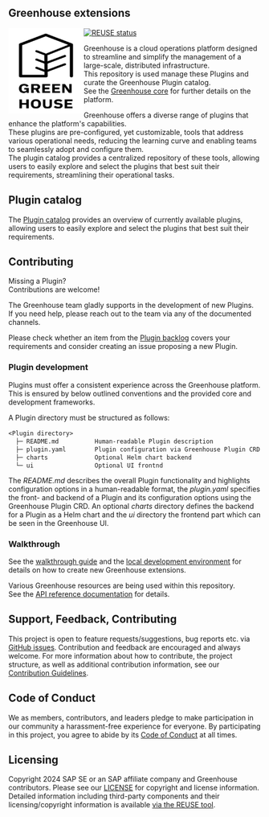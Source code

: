 Greenhouse extensions
---------------------
[![REUSE status](https://api.reuse.software/badge/github.com/cloudoperators/greenhouse-extensions)](https://api.reuse.software/badge/github.com/cloudoperators/greenhouse-extensions)
<a href="https://github.com/cloudoperators/greenhouse-extensions"><img align="left" width="150" height="170" src="https://raw.githubusercontent.com/cloudoperators/.github/main/assets/greenhouse.svg"></a>

Greenhouse is a cloud operations platform designed to streamline and simplify the management of a large-scale, distributed infrastructure.<br>
This repository is used manage these Plugins and curate the Greenhouse Plugin catalog.  
See the [Greenhouse core](https://github.com/cloudoperators/greenhouse) for further details on the platform.

Greenhouse offers a diverse range of plugins that enhance the platform's capabilities.  
These plugins are pre-configured, yet customizable, tools that address various operational needs, reducing the learning curve and enabling teams to seamlessly adopt and configure them.  
The plugin catalog provides a centralized repository of these tools, allowing users to easily explore and select the plugins that best suit their requirements, streamlining their operational tasks.

## Plugin catalog

The [Plugin catalog](./docs/catalog.md) provides an overview of currently available plugins, allowing users to easily explore and select the plugins that best suit their requirements.

## Contributing

Missing a Plugin?  
Contributions are welcome!

The Greenhouse team gladly supports in the development of new Plugins.   
If you need help, please reach out to the team via any of the documented channels.

Please check whether an item from the [Plugin backlog](https://github.com/cloudoperators/greenhouse-extensions/issues?q=is%3Aissue+is%3Aopen+label%3Aplugin) covers your requirements and
consider creating an issue proposing a new Plugin.

### Plugin development

Plugins must offer a consistent experience across the Greenhouse platform.  
This is ensured by below outlined conventions and the provided core and development frameworks.

A Plugin directory must be structured as follows:

```
<Plugin directory>
  ├─ README.md          Human-readable Plugin description
  ├─ plugin.yaml        Plugin configuration via Greenhouse Plugin CRD
  ├─ charts             Optional Helm chart backend 
  └─ ui                 Optional UI frontnd 
```

The *README.md* describes the overall Plugin functionality and highlights configuration options in a human-readable format,
the *plugin.yaml* specifies the front- and backend of a Plugin and its configuration options using the Greenhouse Plugin CRD.
An optional *charts* directory defines the backend for a Plugin as a Helm chart and the *ui* directory the frontend part which can be seen in the Greenhouse UI.

### Walkthrough

See the [walkthrough guide](./docs/extension.md) and the [local development environment](./dev-env/README.md) for details on how to create new Greenhouse extensions.

Various Greenhouse resources are being used within this repository.  
See the [API reference documentation](https://github.com/pages/cloudoperators/greenhouse/docs/apidocs/index.html) for details.

## Support, Feedback, Contributing

This project is open to feature requests/suggestions, bug reports etc. via [GitHub issues](https://github.com/cloudoperators/greenhouse-extensions/issues). Contribution and feedback are encouraged and always welcome. For more information about how to contribute, the project structure, as well as additional contribution information, see our [Contribution Guidelines](CONTRIBUTING.md).

## Code of Conduct

We as members, contributors, and leaders pledge to make participation in our community a harassment-free experience for everyone. By participating in this project, you agree to abide by its [Code of Conduct](https://github.com/cloudoperators/.github/blob/main/CODE_OF_CONDUCT.md) at all times.

## Licensing

Copyright 2024 SAP SE or an SAP affiliate company and Greenhouse contributors. Please see our [LICENSE](LICENSE) for copyright and license information. Detailed information including third-party components and their licensing/copyright information is available [via the REUSE tool](https://api.reuse.software/info/github.com/cloudoperators/greenhouse-extensions).
